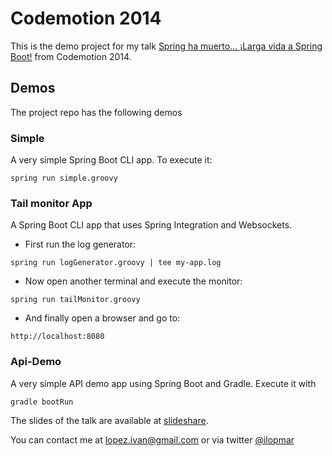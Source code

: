# Codemotion 2014

This is the demo project for my talk [Spring ha muerto... ¡Larga vida a Spring Boot!](http://2014.codemotion.es/en/agenda.html?recommended=#day2/spring-ha-muerto-larga-vida-a-spring-boot) from Codemotion 2014.

## Demos

The project repo has the following demos

### Simple

A very simple Spring Boot CLI app. To execute it:

```
spring run simple.groovy
```

### Tail monitor App

A Spring Boot CLI app that uses Spring Integration and Websockets.

- First run the log generator:

```
spring run logGenerator.groovy | tee my-app.log
```

- Now open another terminal and execute the monitor:

```
spring run tailMonitor.groovy
```

- And finally open a browser and go to:

```
http://localhost:8080
```

### Api-Demo

A very simple API demo app using Spring Boot and Gradle. Execute it with

```
gradle bootRun
```

The slides of the talk are available at [slideshare](http://www.slideshare.net/ilopmar/spring-ha-muerto-larga-vida-a-spring-boot).

You can contact me at lopez.ivan@gmail.com or via twitter [@ilopmar](https://twitter.com/ilopmar)
